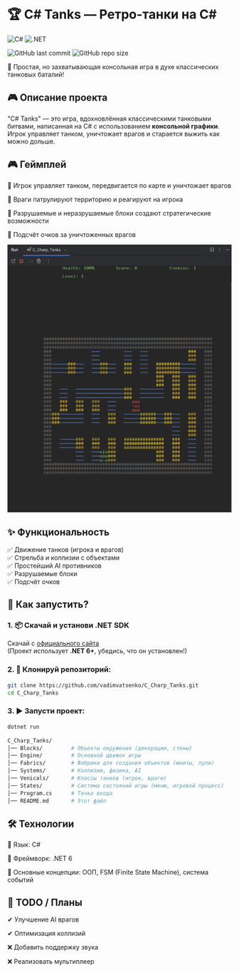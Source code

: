 # 🏆 C# Tanks — Ретро-танки на C#

![C#](https://img.shields.io/badge/C%23-239120?style=for-the-badge&logo=c-sharp&logoColor=white)
![.NET](https://img.shields.io/badge/.NET-512BD4?style=for-the-badge&logo=dotnet&logoColor=white)

![GitHub last commit](https://img.shields.io/github/last-commit/vadimvatsenko/C_Charp_Tanks)
![GitHub repo size](https://img.shields.io/github/repo-size/vadimvatsenko/C_Charp_Tanks)

🚀 Простая, но захватывающая консольная игра в духе классических танковых баталий!

## 🎮 Описание проекта
"C# Tanks" — это игра, вдохновлённая классическими танковыми битвами, написанная на C# с использованием **консольной графики**.  
Игрок управляет танком, уничтожает врагов и старается выжить как можно дольше.

## 🎮 Геймплей
<p>🔸 Игрок управляет танком, передвигается по карте и уничтожает врагов <p>
<p>🔸 Враги патрулируют территорию и реагируют на игрока <p>
<p>🔸 Разрушаемые и неразрушаемые блоки создают стратегические возможности <p>
<p>🔸 Подсчёт очков за уничтоженных врагов <p>

![Gameplay Screenshot](C_Charp_Tanks/Images/Tanks.png) 

## ✨ Функциональность
✅ Движение танков (игрока и врагов)  
✅ Стрельба и коллизии с объектами  
✅ Простейший AI противников  
✅ Разрушаемые блоки  
✅ Подсчёт очков  

## 🚀 Как запустить?
### 1. 📦 Скачай и установи .NET SDK  
Скачай с [официального сайта](https://dotnet.microsoft.com/en-us/download)  
(Проект использует **.NET 6+**, убедись, что он установлен!)

### 2. 📂 Клонируй репозиторий:
```sh
git clone https://github.com/vadimvatsenko/C_Charp_Tanks.git
cd C_Charp_Tanks
```
### 3. ▶ Запусти проект:
```sh
dotnet run
```

```sh
C_Charp_Tanks/
│── Blocks/         # Объекты окружения (декорации, стены)
│── Engine/         # Основной движок игры
│── Fabrics/        # Фабрики для создания объектов (юниты, пули)
│── Systems/        # Коллизии, физика, AI
│── Venicals/       # Классы танков (игрок, враги)
│── States/         # Система состояний игры (меню, игровой процесс)
│── Program.cs      # Точка входа
│── README.md       # Этот файл
```

## 🛠 Технологии
<p>📌 Язык: C# </p>
<p> 📌 Фреймворк: .NET 6 </p>
<p> 📌 Основные концепции: ООП, FSM (Finite State Machine), система событий </p>

## 🌟 TODO / Планы
<p> ✔ Улучшение AI врагов </p>
<p> ✔ Оптимизация коллизий </p>
<p> ❌ Добавить поддержку звука </p>
<p> ❌ Реализовать мультиплеер </p>

